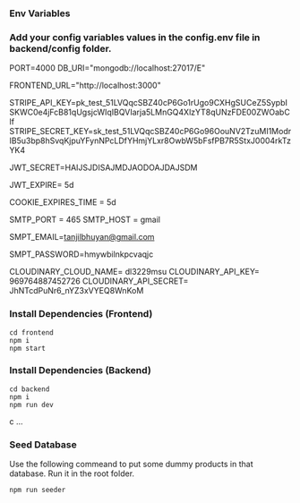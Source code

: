 ### Env Variables

### Add your config variables values in the config.env file in backend/config folder.

PORT=4000
DB_URI="mongodb://localhost:27017/E"

FRONTEND_URL="http://localhost:3000"

STRIPE_API_KEY=pk_test_51LVQqcSBZ40cP6Go1rUgo9CXHgSUCeZ5SypbISKWC0e4jFcB81qUgsjcWIqIBQVIarja5LMnGQ4XlzYT8qUNzFDE00ZWOabClf
STRIPE_SECRET_KEY=sk_test_51LVQqcSBZ40cP6Go96OouNV2TzuMI1ModrIB5u3bp8hSvqKjpuYFynNPcLDfYHmjYLxr8OwbW5bFsfPB7R5StxJ0004rkTzYK4

JWT_SECRET=HAIJSJDISAJMDJAODOAJDAJSDM

JWT_EXPIRE= 5d

COOKIE_EXPIRES_TIME = 5d


SMTP_PORT = 465
SMTP_HOST = gmail

SMPT_EMAIL=tanjilbhuyan@gmail.com

SMPT_PASSWORD=hmywbilnkpcvaqjc

CLOUDINARY_CLOUD_NAME= dl3229msu
CLOUDINARY_API_KEY= 969764887452726
CLOUDINARY_API_SECRET= JhNTcdPuNr6_nYZ3xVYEQ8WnKoM

### Install Dependencies (Frontend)

```
cd frontend
npm i
npm start
```

### Install Dependencies (Backend)

```
cd backend
npm i
npm run dev
```
c
...
### Seed Database

Use the following commeand to put some dummy products in that database.
Run it in the root folder.

```
npm run seeder
```

